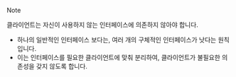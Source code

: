 > [!NOTE]
> 클라이언트는 자신이 사용하지 않는 인터페이스에 의존하지 않아야 합니다.

- 하나의 일반적인 인터페이스 보다는, 여러 개의 구체적인 인터페이스가 낫다는 원칙입니다.
- 이는 인터페이스를 필요한 클라이언트에 맞춰 분리하여, 클라이언트가 불필요한 의존성을 갖지 않도록 합니다.